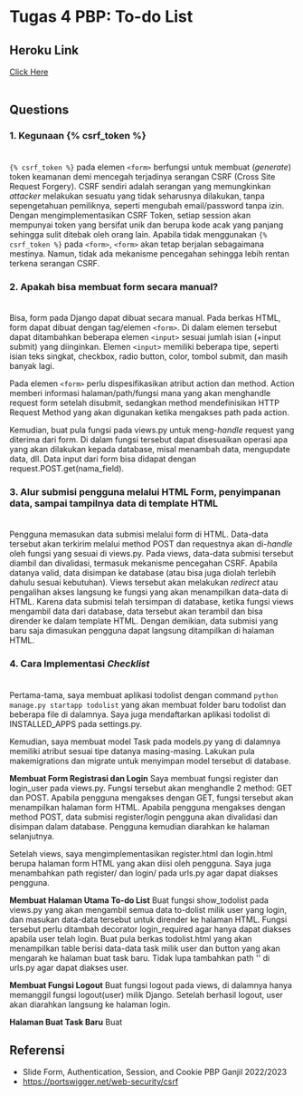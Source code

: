 # Tugas 4 PBP: To-do List

## Heroku Link

[Click Here](https://katalog-app-pbp.herokuapp.com/todolist/)
<br><br>

## Questions

### **1. Kegunaan {% csrf_token %}**<br><br>
`{% csrf_token %}` pada elemen `<form>` berfungsi untuk membuat (_generate_) token keamanan demi mencegah terjadinya serangan CSRF (Cross Site Request Forgery). CSRF sendiri adalah serangan yang memungkinkan _attacker_ melakukan sesuatu yang tidak seharusnya dilakukan, tanpa sepengetahuan pemiliknya, seperti mengubah email/password tanpa izin. Dengan mengimplementasikan CSRF Token, setiap session akan mempunyai token yang bersifat unik dan berupa kode acak yang panjang sehingga sulit ditebak oleh orang lain. Apabila tidak menggunakan `{% csrf_token %}` pada `<form>`, `<form>` akan tetap berjalan sebagaimana mestinya. Namun, tidak ada mekanisme pencegahan sehingga lebih rentan terkena serangan CSRF.

### **2. Apakah bisa membuat form secara manual?**<br><br>
Bisa, form pada Django dapat dibuat secara manual. Pada berkas HTML, form dapat dibuat dengan tag/elemen `<form>`. Di dalam elemen tersebut dapat ditambahkan beberapa elemen `<input>` sesuai jumlah isian (+input submit) yang diinginkan. Elemen `<input>` memiliki beberapa tipe, seperti isian teks singkat, checkbox, radio button, color, tombol submit, dan masih banyak lagi.

Pada elemen `<form>` perlu dispesifikasikan atribut action dan method. Action memberi informasi halaman/path/fungsi mana yang akan menghandle request form setelah disubmit, sedangkan method mendefinisikan HTTP Request Method yang akan digunakan ketika mengakses path pada action. 

Kemudian, buat pula fungsi pada views.py untuk meng-_handle_ request yang diterima dari form. Di dalam fungsi tersebut dapat disesuaikan operasi apa yang akan dilakukan kepada database, misal menambah data, mengupdate data, dll. Data input dari form bisa didapat dengan request.POST.get(nama_field).

### **3. Alur submisi pengguna melalui HTML Form, penyimpanan data, sampai tampilnya data di template HTML**<br><br>
Pengguna memasukan data submisi melalui form di HTML. Data-data tersebut akan terkirim melalui method POST dan requestnya akan di-_handle_ oleh fungsi yang sesuai di views.py. Pada views, data-data submisi tersebut diambil dan divalidasi, termasuk mekanisme pencegahan CSRF. Apabila datanya valid, data disimpan ke database (atau bisa juga diolah terlebih dahulu sesuai kebutuhan). Views tersebut akan melakukan _redirect_ atau pengalihan akses langsung ke fungsi yang akan menampilkan data-data di HTML. Karena data submisi telah tersimpan di database, ketika fungsi views mengambil data dari database, data tersebut akan terambil dan bisa dirender ke dalam template HTML. Dengan demikian, data submisi yang baru saja dimasukan pengguna dapat langsung ditampilkan di halaman HTML.

### **4. Cara Implementasi _Checklist_**<br><br>
Pertama-tama, saya membuat aplikasi todolist dengan command `python manage.py startapp todolist` yang akan membuat folder baru todolist dan beberapa file di dalamnya. Saya juga mendaftarkan aplikasi todolist di INSTALLED_APPS pada settings.py. 

Kemudian, saya membuat model Task pada models.py yang di dalamnya memiliki atribut sesuai tipe datanya masing-masing. Lakukan pula makemigrations dan migrate untuk menyimpan model tersebut di database.

**Membuat Form Registrasi dan Login**
Saya membuat fungsi register dan login_user pada views.py. Fungsi tersebut akan menghandle 2 method: GET dan POST. Apabila pengguna mengakses dengan GET, fungsi tersebut akan menampilkan halaman form HTML. Apabila pengguna mengakses dengan method POST, data submisi register/login pengguna akan divalidasi dan disimpan dalam database. Pengguna kemudian diarahkan ke halaman selanjutnya.

Setelah views, saya mengimplementasikan register.html dan login.html berupa halaman form HTML yang akan diisi oleh pengguna. Saya juga menambahkan path register/ dan login/ pada urls.py agar dapat diakses pengguna.

**Membuat Halaman Utama To-do List**
Buat fungsi show_todolist pada views.py yang akan mengambil semua data to-dolist milik user yang login, dan masukan data-data tersebut untuk dirender ke halaman HTML. Fungsi tersebut perlu ditambah decorator login_required agar hanya dapat diakses apabila user telah login. Buat pula berkas todolist.html yang akan menampilkan table berisi data-data task milik user dan button yang akan mengarah ke halaman buat task baru. Tidak lupa tambahkan path '' di urls.py agar dapat diakses user.

**Membuat Fungsi Logout**
Buat fungsi logout pada views, di dalamnya hanya memanggil fungsi logout(user) milik Django. Setelah berhasil logout, user akan diarahkan langsung ke halaman login. 

**Halaman Buat Task Baru**
Buat 




## Referensi
- Slide Form, Authentication, Session, and Cookie PBP Ganjil 2022/2023
- https://portswigger.net/web-security/csrf